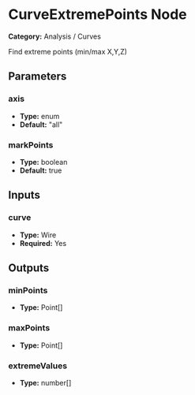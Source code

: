 
# CurveExtremePoints Node

**Category:** Analysis / Curves

Find extreme points (min/max X,Y,Z)

## Parameters


### axis
- **Type:** enum
- **Default:** "all"





### markPoints
- **Type:** boolean
- **Default:** true





## Inputs


### curve
- **Type:** Wire
- **Required:** Yes



## Outputs


### minPoints
- **Type:** Point[]



### maxPoints
- **Type:** Point[]



### extremeValues
- **Type:** number[]




